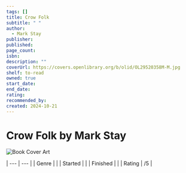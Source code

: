 ```yaml
---
tags: []
title: Crow Folk
subtitle: " "
author:
  - Mark Stay
publisher: 
published: 
page_count: 
isbn: 
description: ""
coverUrl: https://covers.openlibrary.org/b/olid/OL29520358M-M.jpg
shelf: to-read
owned: true
start_date: 
end_date: 
rating: 
recommended_by: 
created: 2024-10-21
---
```


# Crow Folk by Mark Stay

![Book Cover Art](https://covers.openlibrary.org/b/olid/OL29520358M-M.jpg)


| --- | --- |
| Genre |  |
| Started |  |
| Finished |  |
| Rating | /5 |

